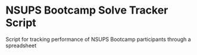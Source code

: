 # NSUPS Bootcamp Solve Tracker Script

Script for tracking performance of NSUPS Bootcamp participants through a spreadsheet
